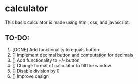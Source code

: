 # calculator
This basic calculator is made using html, css, and javascript.

## TO-DO:
1. [DONE] Add functionality to equals button
2. [] Implement decimal button and computation for decimals
3. [] Add functionality to +/- button
4. [] Change format of calculator to fill the window
5. [] Disable division by 0
6. [] Improve design